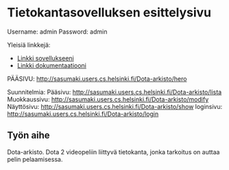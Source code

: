 # Tietokantasovelluksen esittelysivu

Username: admin
Password: admin

Yleisiä linkkejä:

* [Linkki sovellukseeni](http://sasumaki.users.cs.helsinki.fi/Dota-arkisto/hero)
* [Linkki dokumentaatiooni](https://github.com/sasumaki/Tsoha-Bootstrap/blob/master/doc/dokumentaatio.pdf)

PÄÄSIVU: http://sasumaki.users.cs.helsinki.fi/Dota-arkisto/hero

Suunnitelmia:
Pääsivu: http://sasumaki.users.cs.helsinki.fi/Dota-arkisto/lista
Muokkaussivu: http://sasumaki.users.cs.helsinki.fi/Dota-arkisto/modify
Näyttösivu: http://sasumaki.users.cs.helsinki.fi/Dota-arkisto/show
loginsivu: http://sasumaki.users.cs.helsinki.fi/Dota-arkisto/login

## Työn aihe

Dota-arkisto. Dota 2 videopeliin liittyvä tietokanta, jonka tarkoitus on auttaa pelin pelaamisessa.
